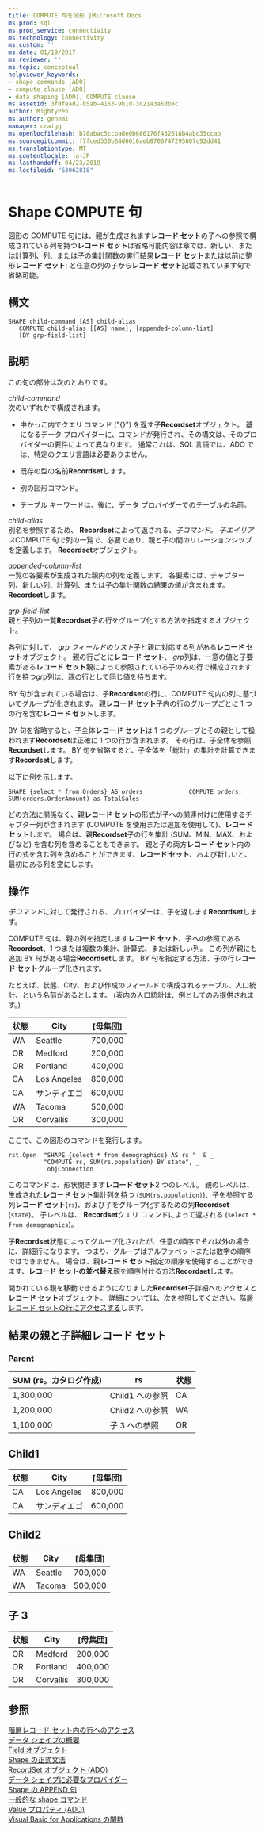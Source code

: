 ```yaml
---
title: COMPUTE 句を図形 |Microsoft Docs
ms.prod: sql
ms.prod_service: connectivity
ms.technology: connectivity
ms.custom: ''
ms.date: 01/19/2017
ms.reviewer: ''
ms.topic: conceptual
helpviewer_keywords:
- shape commands [ADO]
- compute clause [ADO]
- data shaping [ADO], COMPUTE clause
ms.assetid: 3fdfead2-b5ab-4163-9b1d-3d2143a5db8c
author: MightyPen
ms.author: genemi
manager: craigg
ms.openlocfilehash: b78abac5ccbade0b686176f432618b4abc35ccab
ms.sourcegitcommit: f7fced330b64d6616aeb8766747295807c92dd41
ms.translationtype: MT
ms.contentlocale: ja-JP
ms.lasthandoff: 04/23/2019
ms.locfileid: "63062818"
---
```

# <a name="shape-compute-clause"></a>Shape COMPUTE 句
図形の COMPUTE 句には、親が生成されます**レコード セット**の子への参照で構成されている列を持つ**レコード セット**は省略可能内容は章では、新しい、または計算列、列、または子の集計関数の実行結果**レコード セット**または以前に整形**レコード セット**; と任意の列の子から**レコード セット**記載されています句で省略可能。  
  
## <a name="syntax"></a>構文  
  
```  
SHAPE child-command [AS] child-alias  
   COMPUTE child-alias [[AS] name], [appended-column-list]  
   [BY grp-field-list]  
```  
  
## <a name="description"></a>説明  
 この句の部分は次のとおりです。  
  
 *child-command*  
 次のいずれかで構成されます。  
  
-   中かっこ内でクエリ コマンド ("{}") を返す子**Recordset**オブジェクト。 基になるデータ プロバイダーに、コマンドが発行され、その構文は、そのプロバイダーの要件によって異なります。 通常これは、SQL 言語では、ADO では、特定のクエリ言語は必要ありません。  
  
-   既存の型の名前**Recordset**します。  
  
-   別の図形コマンド。  
  
-   テーブル キーワードは、後に、データ プロバイダーでのテーブルの名前。  
  
 *child-alias*  
 別名を参照するため、 **Recordset**によって返される、*子コマンド。* *子エイリアス*COMPUTE 句で列の一覧で、必要であり、親と子の間のリレーションシップを定義します。 **Recordset**オブジェクト。  
  
 *appended-column-list*  
 一覧の各要素が生成された親内の列を定義します。 各要素には、チャプター列、新しい列、計算列、または子の集計関数の結果の値が含まれます。 **Recordset**します。  
  
 *grp-field-list*  
 親と子列の一覧**Recordset**子の行をグループ化する方法を指定するオブジェクト。  
  
 各列に対して、 *grp フィールドのリスト*子と親に対応する列がある**レコード セット**オブジェクト。 親の行ごとに**レコード セット**、 *grp*列は、一意の値と子要素がある**レコード セット**親によって参照されている子のみの行で構成されます行を持つ*grp*列は、親の行として同じ値を持ちます。  
  
 BY 句が含まれている場合は、子**Recordset**の行に、COMPUTE 句内の列に基づいてグループが化されます。 親**レコード セット**子内の行のグループごとに 1 つの行を含む**レコード セット**します。  
  
 BY 句を省略すると、子全体**レコード セット**は 1 つのグループとその親として扱われます**Recordset**は正確に 1 つの行が含まれます。 その行は、子全体を参照**Recordset**します。 BY 句を省略すると、子全体を「総計」の集計を計算できます**Recordset**します。  
  
 以下に例を示します。  
  
```  
SHAPE {select * from Orders} AS orders             COMPUTE orders, SUM(orders.OrderAmount) as TotalSales         
```  
  
 どの方法に関係なく、親**レコード セット**の形式が子への関連付けに使用するチャプター列が含まれます (COMPUTE を使用または追加を使用して)、**レコード セット**します。 場合は、親**Recordset**子の行を集計 (SUM、MIN、MAX、およびなど) を含む列を含めることもできます。 親と子の両方**レコード セット**内の行の式を含む列を含めることができます、**レコード セット**、および新しいと、最初にある列を空にします。  
  
## <a name="operation"></a>操作  
 *子コマンド*に対して発行される、プロバイダーは、子を返します**Recordset**します。  
  
 COMPUTE 句は、親の列を指定します**レコード セット**、子への参照である**Recordset**、1 つまたは複数の集計、計算式、または新しい列。 この列が親にも追加 BY 句がある場合**Recordset**します。 BY 句を指定する方法、子の行**レコード セット**グループ化されます。  
  
 たとえば、状態、City、および作成のフィールドで構成されるテーブル、人口統計、という名前があるとします。 (表内の人口統計は、例としてのみ提供されます。)  
  
|状態|City|[母集団]|  
|-----------|----------|----------------|  
|WA|Seattle|700,000|  
|OR|Medford|200,000|  
|OR|Portland|400,000|  
|CA|Los Angeles|800,000|  
|CA|サンディエゴ|600,000|  
|WA|Tacoma|500,000|  
|OR|Corvallis|300,000|  
  
 ここで、この図形のコマンドを発行します。  
  
```  
rst.Open  "SHAPE {select * from demographics} AS rs "  & _  
          "COMPUTE rs, SUM(rs.population) BY state", _  
           objConnection  
```  
  
 このコマンドは、形状開きます**レコード セット**2 つのレベル。 親のレベルは、生成された**レコード セット**集計列を持つ (`SUM(rs.population)`)、子を参照する列**レコード セット**(`rs`)、および子をグループ化するための列**Recordset** (`state`)。 子レベルは、 **Recordset**クエリ コマンドによって返される (`select * from demographics`)。  
  
 子**Recordset**状態によってグループ化されたが、任意の順序でそれ以外の場合に、詳細行になります。 つまり、グループはアルファベットまたは数字の順序ではできません。 場合は、親**レコード セット**指定の順序を使用することができます、**レコード セットの並べ替え**親を順序付ける方法**Recordset**します。  
  
 開かれている親を移動できるようになりました**Recordset**子詳細へのアクセスと**レコード セット**オブジェクト。 詳細については、次を参照してください。[階層レコード セットの行にアクセスする](../../../ado/guide/data/accessing-rows-in-a-hierarchical-recordset.md)します。  
  
## <a name="resultant-parent-and-child-detail-recordsets"></a>結果の親と子詳細レコード セット  
  
### <a name="parent"></a>Parent  
  
|SUM (rs。カタログ作成)|rs|状態|  
|---------------------------|--------|-----------|  
|1,300,000|Child1 への参照|CA|  
|1,200,000|Child2 への参照|WA|  
|1,100,000|子 3 への参照|OR|  
  
## <a name="child1"></a>Child1  
  
|状態|City|[母集団]|  
|-----------|----------|----------------|  
|CA|Los Angeles|800,000|  
|CA|サンディエゴ|600,000|  
  
## <a name="child2"></a>Child2  
  
|状態|City|[母集団]|  
|-----------|----------|----------------|  
|WA|Seattle|700,000|  
|WA|Tacoma|500,000|  
  
## <a name="child3"></a>子 3  
  
|状態|City|[母集団]|  
|-----------|----------|----------------|  
|OR|Medford|200,000|  
|OR|Portland|400,000|  
|OR|Corvallis|300,000|  
  
## <a name="see-also"></a>参照  
 [階層レコード セット内の行へのアクセス](../../../ado/guide/data/accessing-rows-in-a-hierarchical-recordset.md)   
 [データ シェイプの概要](../../../ado/guide/data/data-shaping-overview.md)   
 [Field オブジェクト](../../../ado/reference/ado-api/field-object.md)   
 [Shape の正式文法](../../../ado/guide/data/formal-shape-grammar.md)   
 [RecordSet オブジェクト (ADO)](../../../ado/reference/ado-api/recordset-object-ado.md)   
 [データ シェイプに必要なプロバイダー](../../../ado/guide/data/required-providers-for-data-shaping.md)   
 [Shape の APPEND 句](../../../ado/guide/data/shape-append-clause.md)   
 [一般的な shape コマンド](../../../ado/guide/data/shape-commands-in-general.md)   
 [Value プロパティ (ADO)](../../../ado/reference/ado-api/value-property-ado.md)   
 [Visual Basic for Applications の関数](../../../ado/guide/data/visual-basic-for-applications-functions.md)
